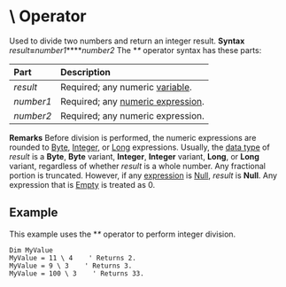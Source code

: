 
# \ Operator



Used to divide two numbers and return an integer result.
 **Syntax**
 _result_**=**_number1_**\**_number2_
The  **\** operator syntax has these parts:


|**Part**|**Description**|
|:-----|:-----|
| _result_|Required; any numeric  [variable](b8bdf64f-5920-1ae9-16d0-b26d09524a30.md).|
| _number1_|Required; any  [numeric expression](b8bdf64f-5920-1ae9-16d0-b26d09524a30.md).|
| _number2_|Required; any numeric expression.|
 **Remarks**
Before division is performed, the numeric expressions are rounded to  [Byte](b8bdf64f-5920-1ae9-16d0-b26d09524a30.md),  [Integer](b8bdf64f-5920-1ae9-16d0-b26d09524a30.md), or  [Long](b8bdf64f-5920-1ae9-16d0-b26d09524a30.md) expressions.
Usually, the  [data type](b8bdf64f-5920-1ae9-16d0-b26d09524a30.md) of _result_ is a **Byte**,  **Byte** variant, **Integer**,  **Integer** variant, **Long**, or  **Long** variant, regardless of whether _result_ is a whole number. Any fractional portion is truncated. However, if any [expression](b8bdf64f-5920-1ae9-16d0-b26d09524a30.md) is [Null](b8bdf64f-5920-1ae9-16d0-b26d09524a30.md),  _result_ is **Null**. Any expression that is  [Empty](b8bdf64f-5920-1ae9-16d0-b26d09524a30.md) is treated as 0.

## Example

This example uses the  **\** operator to perform integer division.


```
Dim MyValue
MyValue = 11 \ 4    ' Returns 2.
MyValue = 9 \ 3    ' Returns 3. 
MyValue = 100 \ 3    ' Returns 33.


```

